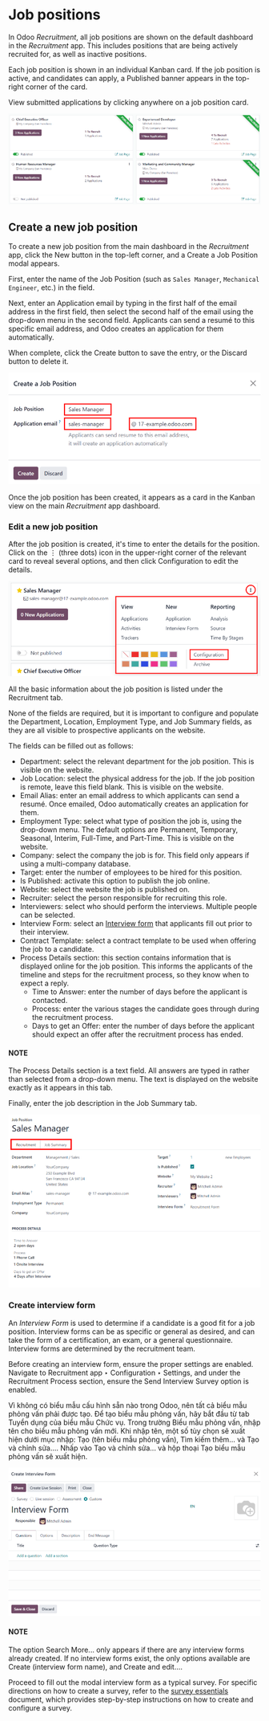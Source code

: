 # Job positions

In Odoo *Recruitment*, all job positions are shown on the default dashboard in the *Recruitment*
app. This includes positions that are being actively recruited for, as well as inactive positions.

Each job position is shown in an individual Kanban card. If the job position is active, and
candidates can apply, a Published banner appears in the top-right corner of the card.

View submitted applications by clicking anywhere on a job position card.

![Main dashboard view of Recruitment app showing all job positions.](../../../_images/jobs.png)

## Create a new job position

To create a new job position from the main dashboard in the *Recruitment* app, click the
New button in the top-left corner, and a Create a Job Position modal
appears.

First, enter the name of the Job Position (such as `Sales Manager`, `Mechanical
Engineer`, etc.) in the field.

Next, enter an Application email by typing in the first half of the email address in the
first field, then select the second half of the email using the drop-down menu in the second field.
Applicants can send a resumé to this specific email address, and Odoo creates an application for
them automatically.

When complete, click the Create button to save the entry, or the Discard
button to delete it.

![Create a new job position.](../../../_images/job-title.png)

Once the job position has been created, it appears as a card in the Kanban view on the main
*Recruitment* app dashboard.

<a id="recruitment-new-job-position-edit"></a>

### Edit a new job position

After the job position is created, it's time to enter the details for the position. Click on the
⋮ (three dots) icon in the upper-right corner of the relevant card to reveal several
options, and then click Configuration to edit the details.

![Edit the job position card.](../../../_images/edit-job.png)

All the basic information about the job position is listed under the Recruitment tab.

None of the fields are required, but it is important to configure and populate the
Department, Location, Employment Type, and Job
Summary fields, as they are all visible to prospective applicants on the website.

The fields can be filled out as follows:

- Department: select the relevant department for the job position. This is visible on
  the website.
- Job Location: select the physical address for the job. If the job position is remote,
  leave this field blank. This is visible on the website.
- Email Alias: enter an email address to which applicants can send a resumé. Once
  emailed, Odoo automatically creates an application for them.
- Employment Type: select what type of position the job is, using the drop-down menu.
  The default options are Permanent, Temporary, Seasonal,
  Interim, Full-Time, and Part-Time. This is visible on the
  website.
- Company: select the company the job is for. This field only appears if using a
  multi-company database.
- Target: enter the number of employees to be hired for this position.
- Is Published: activate this option to publish the job online.
- Website: select the website the job is published on.
- Recruiter: select the person responsible for recruiting this role.
- Interviewers: select who should perform the interviews. Multiple people can be
  selected.
- Interview Form: select an [Interview form](#recruitment-interview) that
  applicants fill out prior to their interview.
- Contract Template: select a contract template to be used when offering the job to a
  candidate.
- Process Details section: this section contains information that is displayed online
  for the job position. This informs the applicants of the timeline and steps for the recruitment
  process, so they know when to expect a reply.
  - Time to Answer: enter the number of days before the applicant is contacted.
  - Process: enter the various stages the candidate goes through during the recruitment
    process.
  - Days to get an Offer: enter the number of days before the applicant should expect
    an offer after the recruitment process has ended.

#### NOTE
The Process Details section is a text field. All answers are typed in rather than
selected from a drop-down menu. The text is displayed on the website exactly as it appears in
this tab.

Finally, enter the job description in the Job Summary tab.

![Enter job information details in the recruitment tab.](../../../_images/recruitment-tab.png)

<a id="recruitment-interview"></a>

### Create interview form

An *Interview Form* is used to determine if a candidate is a good fit for a job position. Interview
forms can be as specific or general as desired, and can take the form of a certification, an exam,
or a general questionnaire. Interview forms are determined by the recruitment team.

Before creating an interview form, ensure the proper settings are enabled. Navigate to
Recruitment app ‣ Configuration ‣ Settings, and under the
Recruitment Process section, ensure the Send Interview Survey option is
enabled.

Vì không có biểu mẫu cấu hình sẵn nào trong Odoo, nên tất cả biểu mẫu phỏng vấn phải được tạo. Để tạo biểu mẫu phỏng vấn, hãy bắt đầu từ tab Tuyển dụng của biểu mẫu Chức vụ. Trong trường Biểu mẫu phỏng vấn, nhập tên cho biểu mẫu phỏng vấn mới. Khi nhập tên, một số tùy chọn sẽ xuất hiện dưới mục nhập: Tạo (tên biểu mẫu phỏng vấn), Tìm kiếm thêm... và Tạo và chỉnh sửa.... Nhấp vào Tạo và chỉnh sửa... và hộp thoại Tạo biểu mẫu phỏng vấn sẽ xuất hiện.

![The blank interview form modal.](../../../_images/blank-interview-form.png)

#### NOTE
The option Search More... only appears if there are any interview forms already
created. If no interview forms exist, the only options available are Create (interview
form name), and Create and edit....

Proceed to fill out the modal interview form as a typical survey. For specific directions on how to
create a survey, refer to the [survey essentials](../../marketing/surveys/create.md) document,
which provides step-by-step instructions on how to create and configure a survey.
